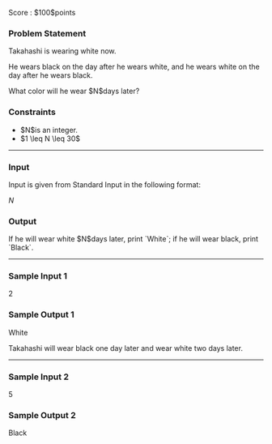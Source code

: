 
<div>

<span>

<span>

<p>
Score : $100$points
</p>

<div>

<section>

### **Problem Statement**

<p>
Takahashi is wearing white now.
</p>

<p>
He wears black on the day after he wears white, and he wears white on the day after he wears black.
</p>

<p>
What color will he wear $N$days later?
</p>

</section>

</div>

<div>

<section>

### **Constraints**

<ul>

<li>
$N$is an integer.
</li>

<li>
$1 \leq N \leq 30$
</li>

</ul>

</section>

</div>

---

<div>

<div>

<section>

### **Input**

<p>
Input is given from Standard Input in the following format:
</p>

<div>

$N$
</div>

</section>

</div>

<div>

<section>

### **Output**

<p>
If he will wear white $N$days later, print `White`; if he will wear black, print `Black`.
</p>

</section>

</div>

</div>

---

<div>

<section>

### **Sample Input 1**

<div>

2

</div>

</section>

</div>

<div>

<section>

### **Sample Output 1**

<div>

White

</div>

<p>
Takahashi will wear black one day later and wear white two days later.
</p>

</section>

</div>

---

<div>

<section>

### **Sample Input 2**

<div>

5

</div>

</section>

</div>

<div>

<section>

### **Sample Output 2**

<div>

Black

</div>

</section>

</div>

</span>

</span>

</div>
